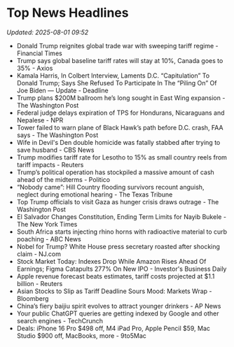 # Top News Headlines

_Updated: 2025-08-01 09:52_

- Donald Trump reignites global trade war with sweeping tariff regime - Financial Times
- Trump says global baseline tariff rates will stay at 10%, Canada goes to 35% - Axios
- Kamala Harris, In Colbert Interview, Laments D.C. “Capitulation” To Donald Trump; Says She Refused To Participate In The “Piling On” Of Joe Biden — Update - Deadline
- Trump plans $200M ballroom he’s long sought in East Wing expansion - The Washington Post
- Federal judge delays expiration of TPS for Hondurans, Nicaraguans and Nepalese - NPR
- Tower failed to warn plane of Black Hawk’s path before D.C. crash, FAA says - The Washington Post
- Wife in Devil's Den double homicide was fatally stabbed after trying to save husband - CBS News
- Trump modifies tariff rate for Lesotho to 15% as small country reels from tariff impacts - Reuters
- Trump’s political operation has stockpiled a massive amount of cash ahead of the midterms - Politico
- “Nobody came”: Hill Country flooding survivors recount anguish, neglect during emotional hearing - The Texas Tribune
- Top Trump officials to visit Gaza as hunger crisis draws outrage - The Washington Post
- El Salvador Changes Constitution, Ending Term Limits for Nayib Bukele - The New York Times
- South Africa starts injecting rhino horns with radioactive material to curb poaching - ABC News
- Nobel for Trump? White House press secretary roasted after shocking claim - NJ.com
- Stock Market Today: Indexes Drop While Amazon Rises Ahead Of Earnings; Figma Catapults 277% On New IPO - Investor's Business Daily
- Apple revenue forecast beats estimates, tariff costs projected at $1.1 billion - Reuters
- Asian Stocks to Slip as Tariff Deadline Sours Mood: Markets Wrap - Bloomberg
- China’s fiery baijiu spirit evolves to attract younger drinkers - AP News
- Your public ChatGPT queries are getting indexed by Google and other search engines - TechCrunch
- Deals: iPhone 16 Pro $498 off, M4 iPad Pro, Apple Pencil $59, Mac Studio $900 off, MacBooks, more - 9to5Mac